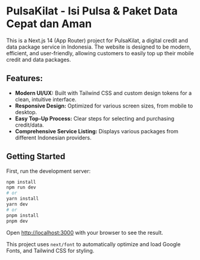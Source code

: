 # PulsaKilat - Isi Pulsa & Paket Data Cepat dan Aman

This is a Next.js 14 (App Router) project for PulsaKilat, a digital credit and data package service in Indonesia. The website is designed to be modern, efficient, and user-friendly, allowing customers to easily top up their mobile credit and data packages.

## Features:
- **Modern UI/UX:** Built with Tailwind CSS and custom design tokens for a clean, intuitive interface.
- **Responsive Design:** Optimized for various screen sizes, from mobile to desktop.
- **Easy Top-Up Process:** Clear steps for selecting and purchasing credit/data.
- **Comprehensive Service Listing:** Displays various packages from different Indonesian providers.

## Getting Started

First, run the development server:

```bash
npm install
npm run dev
# or
yarn install
yarn dev
# or
pnpm install
pnpm dev
```

Open [http://localhost:3000](http://localhost:3000) with your browser to see the result.

This project uses `next/font` to automatically optimize and load Google Fonts, and Tailwind CSS for styling.
